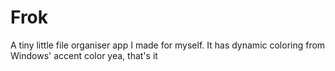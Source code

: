 # Frok
A tiny little file organiser app I made for myself.
It has dynamic coloring from Windows' accent color
yea, that's it